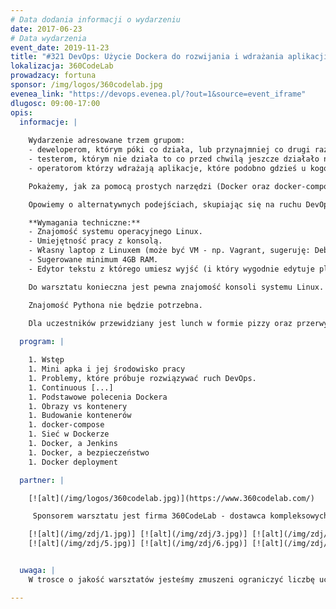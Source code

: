 ```yaml
---
# Data dodania informacji o wydarzeniu
date: 2017-06-23
# Data wydarzenia
event_date: 2019-11-23
title: "#321 DevOps: Użycie Dockera do rozwijania i wdrażania aplikacji"
lokalizacja: 360CodeLab
prowadzacy: fortuna
sponsor: /img/logos/360codelab.jpg
evenea_link: "https://devops.evenea.pl/?out=1&source=event_iframe"
dlugosc: 09:00-17:00
opis:
  informacje: |
    
    Wydarzenie adresowane trzem grupom:
    - deweloperom, którym póki co działa, lub przynajmniej co drugi raz, o ile nikt nie zapomniał dopisać nowych zależności aplikacji do dokumentacji,
    - testerom, którym nie działa to co przed chwilą jeszcze działało na laptopie dewelopera,
    - operatorom którzy wdrażają aplikacje, które podobno gdzieś u kogoś kiedyś działały.

    Pokażemy, jak za pomocą prostych narzędzi (Docker oraz docker-compose) można zbudować proces dewelopersko-QA-wdrożeniowy możliwie odporny na problem SOA#1.

    Opowiemy o alternatywnych podejściach, skupiając się na ruchu DevOps.

    **Wymagania techniczne:**
    - Znajomość systemu operacyjnego Linux.
    - Umiejętność pracy z konsolą.
    - Własny laptop z Linuxem (może być VM - np. Vagrant, sugeruję: Debian Buster lub Ubuntu) i działającym Dockerem (>= 18.02) oraz docker-compose.
    - Sugerowane minimum 4GB RAM.
    - Edytor tekstu z którego umiesz wyjść (i który wygodnie edytuje pliki znajdujące się wewnątrz VM jeśli masz VM).  

    Do warsztatu konieczna jest pewna znajomość konsoli systemu Linux. Temat konteneryzacji i Dockera wdrożymy od kompletnych podstaw. Żeby pokazać proces deweloperski, podczas warsztatu stworzymy (lub ściągniemy) minimalną aplikację opartą o Python/Flask - do warsztatu. 

    Znajomość Pythona nie będzie potrzebna.  
 
    Dla uczestników przewidziany jest lunch w formie pizzy oraz przerwy kawowe.

  program: |

    1. Wstęp
    1. Mini apka i jej środowisko pracy
    1. Problemy, które próbuje rozwiązywać ruch DevOps.
    1. Continuous [...]
    1. Podstawowe polecenia Dockera
    1. Obrazy vs kontenery
    1. Budowanie kontenerów
    1. docker-compose
    1. Sieć w Dockerze
    1. Docker, a Jenkins
    1. Docker, a bezpieczeństwo
    1. Docker deployment 

  partner: |

    [![alt](/img/logos/360codelab.jpg)](https://www.360codelab.com/)

     Sponsorem warsztatu jest firma 360CodeLab - dostawca kompleksowych usług dla firm w zakresie rozwoju IT. Oferuje dopasowane rozwiązania, od oceny projektu, przez wyszukiwanie talentów, do rozwoju platformy i stałego wsparcia frontendowego. Skupia się na przełamywaniu konwencjonalnych wzorców myślenia, opracowywaniu przełomowych pomysłów, znajdowaniu kreatywnych rozwiązań i dynamicznym wdrażaniu projektów.

    [![alt](/img/zdj/1.jpg)] [![alt](/img/zdj/3.jpg)] [![alt](/img/zdj/4.jpg)]
    [![alt](/img/zdj/5.jpg)] [![alt](/img/zdj/6.jpg)] [![alt](/img/zdj/7.jpg)]


  uwaga: |
    W trosce o jakość warsztatów jesteśmy zmuszeni ograniczyć liczbę uczestników. **Kwalifikacja odbywa się na podstawie odpowiedzi udzielonych w formularzu zgłoszeniowym oraz - w dalszym kroku - kolejności zgłoszeń.** Potwierdzenie udziału w warsztatach otrzymasz najpóźniej na 7 dni przed planowaną datą wydarzenia.

---
```

